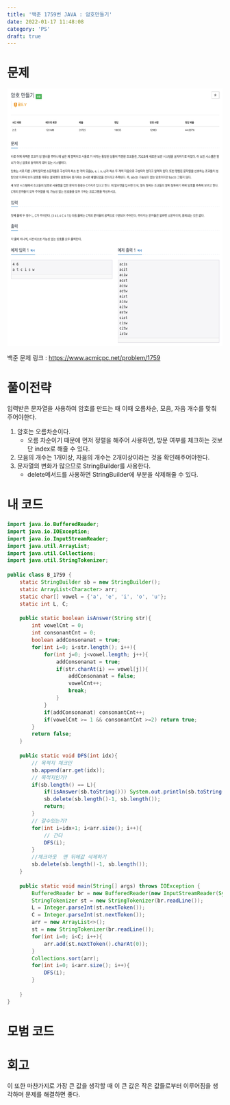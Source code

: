 ```yaml
---
title: '백준 1759번 JAVA : 암호만들기'
date: 2022-01-17 11:48:08
category: 'PS'
draft: true
---
```


# 문제

<p align="center"><img src="1.png" height="600px" width="600px"></p>

백준 문제 링크 : https://www.acmicpc.net/problem/1759

# 풀이전략

입력받은 문자열을 사용하여 암호를 만드는 때 이때 오름차순, 모음, 자음 개수를 맞춰 주어야한다.

1. 암호는 오름차순이다.
   - 오름 차순이기 때문에 먼저 정렬을 해주어 사용하면, 방문 여부를 체크하는 것보단 index로 해줄 수 있다.
2. 모음의 개수는 1개이상, 자음의 개수는 2개이상이라는 것을 확인해주어야한다.
3. 문자열의 변화가 많으므로 StringBuilder를 사용한다.
   - delete메서드를 사용하면 StringBuilder에 부분을 삭제해줄 수 있다.

# 내 코드

```java
import java.io.BufferedReader;
import java.io.IOException;
import java.io.InputStreamReader;
import java.util.ArrayList;
import java.util.Collections;
import java.util.StringTokenizer;

public class B_1759 {
    static StringBuilder sb = new StringBuilder();
    static ArrayList<Character> arr;
    static char[] vowel = {'a', 'e', 'i', 'o', 'u'};
    static int L, C;

    public static boolean isAnswer(String str){
        int vowelCnt = 0;
        int consonantCnt = 0;
        boolean addConsonanat = true;
        for(int i=0; i<str.length(); i++){
            for(int j=0; j<vowel.length; j++){
                addConsonanat = true;
                if(str.charAt(i) == vowel[j]){
                    addConsonanat = false;
                    vowelCnt++;
                    break;
                }
            }
            if(addConsonanat) consonantCnt++;
            if(vowelCnt >= 1 && consonantCnt >=2) return true;
        }
        return false;
    }

    public static void DFS(int idx){
        // 목적지 체크인
        sb.append(arr.get(idx));
        // 목적지인가?
        if(sb.length() == L){
            if(isAnswer(sb.toString())) System.out.println(sb.toString());
            sb.delete(sb.length()-1, sb.length());
            return;
        }
        // 갈수있는가?
        for(int i=idx+1; i<arr.size(); i++){
            // 간다
            DFS(i);
        }
        //체크아웃  맨 뒤에값 삭제하기
        sb.delete(sb.length()-1, sb.length());
    }

    public static void main(String[] args) throws IOException {
        BufferedReader br = new BufferedReader(new InputStreamReader(System.in));
        StringTokenizer st = new StringTokenizer(br.readLine());
        L = Integer.parseInt(st.nextToken());
        C = Integer.parseInt(st.nextToken());
        arr = new ArrayList<>();
        st = new StringTokenizer(br.readLine());
        for(int i=0; i<C; i++){
            arr.add(st.nextToken().charAt(0));
        }
        Collections.sort(arr);
        for(int i=0; i<arr.size(); i++){
            DFS(i);
        }

    }
}
```

# 모범 코드

# 회고

이 또한 마찬가지로 가장 큰 값을 생각할 때 이 큰 값은 작은 값들로부터 이루어짐을 생각하며 문제를 해결하면 좋다.
